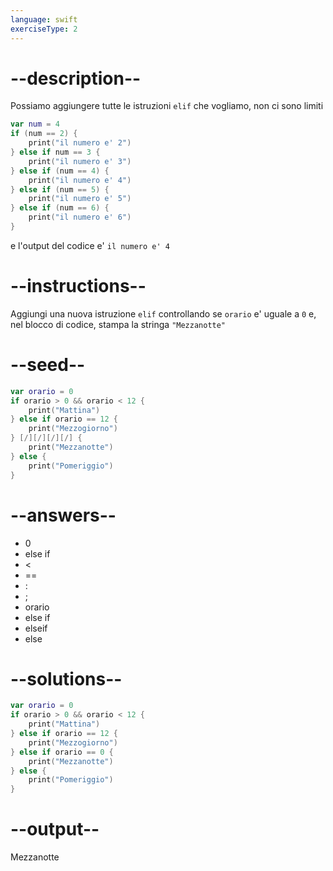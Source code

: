```yaml
---
language: swift
exerciseType: 2
---
```


# --description--

Possiamo aggiungere tutte le istruzioni `elif` che vogliamo, non ci sono limiti
```swift
var num = 4
if (num == 2) {
    print("il numero e' 2")
} else if num == 3 {
    print("il numero e' 3")
} else if (num == 4) {
    print("il numero e' 4")
} else if (num == 5) {
    print("il numero e' 5")
} else if (num == 6) {
    print("il numero e' 6")
}
```
e l'output del codice e' `il numero e' 4`

# --instructions--

Aggiungi una nuova istruzione `elif` controllando se `orario` e' uguale a `0` e, nel blocco di codice, stampa la stringa `"Mezzanotte"`

# --seed--

```swift
var orario = 0
if orario > 0 && orario < 12 {
    print("Mattina")
} else if orario == 12 {
    print("Mezzogiorno")
} [/][/][/][/] {
    print("Mezzanotte")
} else {
    print("Pomeriggio")
}
```

# --answers--

- 0
- else if 
-  < 
-  == 
- :
- ;
- orario
- else if 
- elseif
- else

# --solutions--

```swift
var orario = 0
if orario > 0 && orario < 12 {
    print("Mattina")
} else if orario == 12 {
    print("Mezzogiorno")
} else if orario == 0 {
    print("Mezzanotte")
} else {
    print("Pomeriggio")
}
```

# --output--

Mezzanotte
